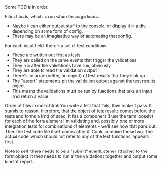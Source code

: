Some TDD is in order.

File of tests, which is run when the page loads.
- Maybe it can either output stuff to the console, or display it in a div, depending on some 
  form of config.
- There may be an imaginative way of automating that config.

For each input field, there's a set of test conditions:
- These are written out first as tests
- They are called on the same events that trigger the validations
- They run after the validations have run, obviously
- They are able to read the validation output
- There's an array (better, an object) of test results that they look up
- The "assert" statements pit the validation output against the test results object
- This means the validations must be run by functions that take an input and return a value.

Order of files in index.html:
You write a test that fails, then make it pass. It stands to reason, therefore, that the object of test results
comes before the tests and forms a kind of spec. It has a component (I use the term loosely) for each of the form element
I'm validating and, possibly, one or more integration tests for combinations of elements - we'll see how that
pans out. Then the test code file itself comes after it. Could combine these two.
The actual code, which should not refer to any of the test functions, appears first.

Note to self: there needs to be a "submit" eventListener attached to the form object. It then needs to
run a' the validations together and output some kind of report.